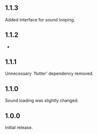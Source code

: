 ## 1.1.3

Added interface for sound looping.

## 1.1.2

-

## 1.1.1

Unnecessary `flutter' dependency removed.

## 1.1.0

Sound loading was slightly changed.

## 1.0.0

Initial release.
